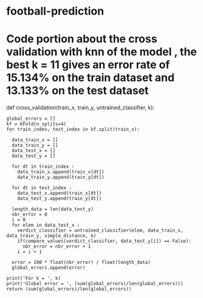# football-prediction

# Code portion about the cross validation with knn of the model , the best k = 11 gives an error rate of 15.134% on the train dataset and 13.133% on the test dataset


def cross_validation(train_x, train_y, untrained_classifier, k):
    
    global_errors = []
    kf = KFold(n_splits=4)
    for train_index, test_index in kf.split(train_x):
      
      data_train_x = []
      data_train_y = []
      data_test_x = []
      data_test_y = []
      
      for dt in train_index :
        data_train_x.append(train_x[dt])
        data_train_y.append(train_y[dt])
      
      for dt in test_index :
        data_test_x.append(train_x[dt])
        data_test_y.append(train_y[dt])
      
      length_data = len(data_test_y)
      nbr_error = 0
      i = 0
      for elem in data_test_x :
        verdict_classifier = untrained_classifier(elem, data_train_x,  data_train_y, simple_distance, k)
        if(compare_values(verdict_classifier, data_test_y[i]) == False):
          nbr_error = nbr_error + 1
        i = i + 1
      
      error = 100 * float(nbr_error) / float(length_data)
      global_errors.append(error)
        
    print('For k = ', k)
    print('Global error = ', (sum(global_errors)/len(global_errors)))
    return (sum(global_errors)/len(global_errors))

